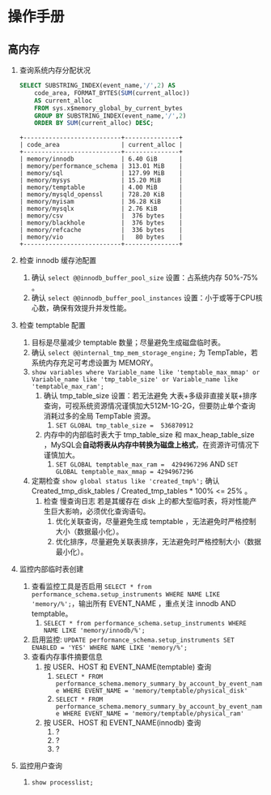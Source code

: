# 操作手册

## 高内存

1. 查询系统内存分配状况

    ```sql
    SELECT SUBSTRING_INDEX(event_name,'/',2) AS
        code_area, FORMAT_BYTES(SUM(current_alloc))
        AS current_alloc
        FROM sys.x$memory_global_by_current_bytes
        GROUP BY SUBSTRING_INDEX(event_name,'/',2)
        ORDER BY SUM(current_alloc) DESC;
    ```

    ```log
    +---------------------------+---------------+
    | code_area                 | current_alloc |
    +---------------------------+---------------+
    | memory/innodb             | 6.40 GiB      |
    | memory/performance_schema | 313.01 MiB    |
    | memory/sql                | 127.99 MiB    |
    | memory/mysys              | 15.20 MiB     |
    | memory/temptable          | 4.00 MiB      |
    | memory/mysqld_openssl     | 728.20 KiB    |
    | memory/myisam             | 36.28 KiB     |
    | memory/mysqlx             | 2.76 KiB      |
    | memory/csv                |  376 bytes    |
    | memory/blackhole          |  376 bytes    |
    | memory/refcache           |  336 bytes    |
    | memory/vio                |   80 bytes    |
    +---------------------------+---------------+
    ```

2. 检查 innodb 缓存池配置
   1. 确认 `select @@innodb_buffer_pool_size` 设置：占系统内存 50%-75% 。
   2. 确认 `select @@innodb_buffer_pool_instances` 设置：小于或等于CPU核心数，确保有效提升并发性能。

3. 检查 temptable 配置
   1. 目标是尽量减少 temptable 数量；尽量避免生成磁盘临时表。
   2. 确认 `select @@internal_tmp_mem_storage_engine;` 为 TempTable，若系统内存充足可考虑设置为 MEMORY。
   3. `show variables where Variable_name like 'temptable_max_mmap' or Variable_name like 'tmp_table_size' or Variable_name like 'temptable_max_ram';`
      1. 确认 tmp_table_size 设置：若无法避免 大表+多级非直接关联+排序 查询，可视系统资源情况谨慎加大512M-1G-2G，但要防止单个查询消耗过多的全局 TempTable 资源。
         1. `SET GLOBAL tmp_table_size =  536870912`
      2. 内存中的内部临时表大于 tmp_table_size 和 max_heap_table_size ，MySQL会**自动将表从内存中转换为磁盘上格式**，在资源许可情况下谨慎加大。
         1. `SET GLOBAL temptable_max_ram =  4294967296` AND `SET GLOBAL temptable_max_mmap = 4294967296`
   4. 定期检查 `show global status like 'created_tmp%';` 确认 Created_tmp_disk_tables / Created_tmp_tables * 100% <= 25% 。
      1. 检查 慢查询日志 若是其缓存在 disk 上的都大型临时表，将对性能产生巨大影响，必须优化查询语句。
         1. 优化关联查询，尽量避免生成 temptable ，无法避免时严格控制大小（数据最小化）。
         2. 优化排序，尽量避免关联表排序，无法避免时严格控制大小（数据最小化）。

4. 监控内部临时表创建
   1. 查看监控工具是否启用 `SELECT * from performance_schema.setup_instruments WHERE NAME LIKE 'memory/%';`，输出所有 EVENT_NAME ，重点关注 innodb AND temptable。
      1. `SELECT * from performance_schema.setup_instruments WHERE NAME LIKE 'memory/innodb/%';`
   2. 启用监控: `UPDATE performance_schema.setup_instruments SET ENABLED = 'YES' WHERE NAME LIKE 'memory/%';`
   3. 查看内存事件摘要信息
      1. 按 USER、HOST 和 EVENT_NAME(temptable) 查询
         1. `SELECT * FROM performance_schema.memory_summary_by_account_by_event_name WHERE EVENT_NAME = 'memory/temptable/physical_disk'`
         2. `SELECT * FROM performance_schema.memory_summary_by_account_by_event_name WHERE EVENT_NAME = 'memory/temptable/physical_ram'`
      2. 按 USER、HOST 和 EVENT_NAME(innodb) 查询
         1. ?
         2. ?
         3. ?

5. 监控用户查询
   1. `show processlist;`
